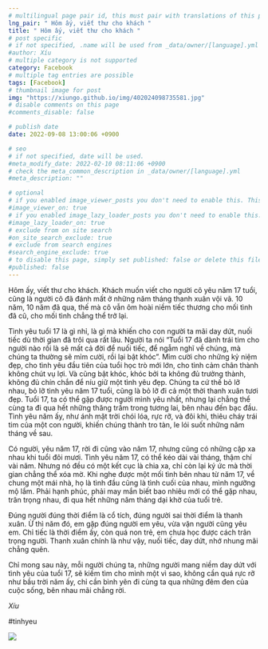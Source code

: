 ```yaml
---
# multilingual page pair id, this must pair with translations of this page. (This name must be unique)
lng_pair: " Hôm ấy, viết thư cho khách "
title: " Hôm ấy, viết thư cho khách "
# post specific
# if not specified, .name will be used from _data/owner/[language].yml
#author: Xíu
# multiple category is not supported
category: Facebook
# multiple tag entries are possible
tags: [Facebook]
# thumbnail image for post
img: "https://xiungo.github.io/img/402024098735581.jpg"
# disable comments on this page
#comments_disable: false

# publish date
date: 2022-09-08 13:00:06 +0900

# seo
# if not specified, date will be used.
#meta_modify_date: 2022-02-10 08:11:06 +0900
# check the meta_common_description in _data/owner/[language].yml
#meta_description: ""

# optional
# if you enabled image_viewer_posts you don't need to enable this. This is only if image_viewer_posts = false
#image_viewer_on: true
# if you enabled image_lazy_loader_posts you don't need to enable this. This is only if image_lazy_loader_posts = false
#image_lazy_loader_on: true
# exclude from on site search
#on_site_search_exclude: true
# exclude from search engines
#search_engine_exclude: true
# to disable this page, simply set published: false or delete this file
#published: false
---
```


<!-- outline-start -->

Hôm ấy, viết thư cho khách. Khách muốn viết cho người cô yêu năm 17 tuổi, cũng là người cô đã đánh mất ở những năm tháng thanh xuân vội vã. 10 năm, 10 năm đã qua, thế mà cô vẫn ôm hoài niềm tiếc thương cho mối tình đã cũ, cho mối tình chẳng thể trở lại.

Tình yêu tuổi 17 là gì nhỉ, là gì mà khiến cho con người ta mãi day dứt, nuối tiếc dù thời gian đã trôi qua rất lâu. Người ta nói “Tuổi 17 đã dành trái tim cho người nào rồi là sẽ mất cả đời để nuối tiếc, để ngẫm nghĩ về chúng, mà chúng ta thường sẽ mỉm cười, rồi lại bật khóc”. Mỉm cười cho những kỷ niệm đẹp, cho tình yêu đầu tiên của tuổi học trò mới lớn, cho tình cảm chân thành không chút vụ lợi. Và cũng bật khóc, khóc bởi ta không đủ trưởng thành, không đủ chín chắn để níu giữ một tình yêu đẹp. Chúng ta cứ thế bỏ lỡ nhau, bỏ lỡ tình yêu năm 17 tuổi, cũng là bỏ lỡ đi cả một thời thanh xuân tươi đẹp. Tuổi 17, ta có thể gặp được người mình yêu nhất, nhưng lại chẳng thể cùng ta đi qua hết những thăng trầm trong tương lai, bên nhau đến bạc đầu. Tình yêu năm ấy, như ánh mặt trời chói lóa, rực rỡ, và đôi khi, thiêu cháy trái tim của một con người, khiến chúng thành tro tàn, le lói suốt những năm tháng về sau.

Có người, yêu năm 17, rời đi cũng vào năm 17, nhưng cũng có những cặp xa nhau khi tuổi đôi mươi. Tình yêu năm 17, có thể kéo dài vài tháng, thậm chí vài năm. Nhưng nó đều có một kết cục là chia xa, chỉ còn lại ký ức mà thời gian chẳng thể xóa mờ. Khi nghe được một mối tình bên nhau từ năm 17, về chung một mái nhà, họ là tình đầu cũng là tình cuối của nhau, mình ngưỡng mộ lắm. Phải hạnh phúc, phải may mắn biết bao nhiêu mới có thể gặp nhau, trân trọng nhau, đi qua hết những năm tháng dại khờ của tuổi trẻ.

Đúng người đúng thời điểm là cổ tích, đúng người sai thời điểm là thanh xuân. Ừ thì năm đó, em gặp đúng người em yêu, vừa vặn người cũng yêu em. Chỉ tiếc là thời điểm ấy, còn quá non trẻ, em chưa học được cách trân trọng người. Thanh xuân chính là như vậy, nuối tiếc, day dứt, nhớ nhung mãi chẳng quên.

Chỉ mong sau này, mỗi người chúng ta, những người mang niềm day dứt với tình yêu của tuổi 17, sẽ kiếm tìm cho mình một vì sao, không cần quá rực rỡ như bầu trời năm ấy, chỉ cần bình yên đi cùng ta qua những đêm đen của cuộc sống, bên nhau mãi chẳng rời.

_Xíu_

#tinhyeu

<!-- outline-end -->

<img src= "https://xiungo.github.io/img/402024098735581.jpg">